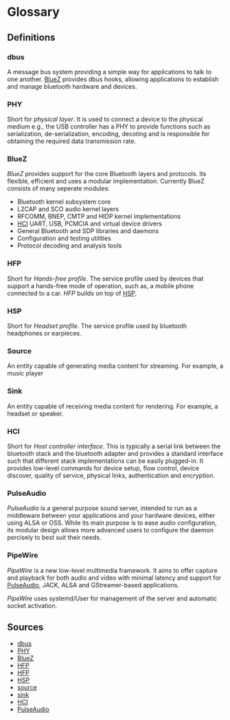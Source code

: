 # Glossary

## Definitions
### dbus
A message bus system providing a simple way for applications to talk to one another.
[BlueZ](./Glossary.md#BlueZ) provides dbus hooks,
allowing applications to establish
and manage bluetooth hardware and devices.

### PHY
Short for *physical layer*.
It is used to connect a device to the physical medium e.g.,
the USB controller has a PHY to provide functions such as
serialization, de-serialization, encoding, decoting
and is responsible for obtaining the required data transmission rate.

### BlueZ
*BlueZ* provides support for the core Bluetooth layers and protocols.
Its flexible, efficient and uses a modular implementation.
Currently BlueZ consists of many seperate modules:
- Bluetooth kernel subsystem core
- L2CAP and SCO audio kernel layers
- RFCOMM, BNEP, CMTP and HIDP kernel implementations
- [HCI](./Glossary.md#HCI) UART, USB, PCMCIA and virtual device drivers
- General Bluetooth and SDP libraries and daemons
- Configuration and testing utilities
- Protocol decoding and analysis tools

### HFP
Short for *Hands-free profile*.
The service profile used by devices that support a
hands-free mode of operation, such as,
a mobile phone connected to a car.
*HFP* builds on top of [HSP](./Glossary.md#HSP).

### HSP
Short for *Headset profile*.
The service profile used by bluetooth headphones or earpieces.

### Source
An entity capable of generating media content for streaming.
For example, a music player

### Sink
An entity capable of receiving media content for rendering.
For example, a headset or speaker.

### HCI
Short for *Host controller interface*.
This is typically a serial link between the bluetooth stack
and the bluetooth adapter and provides a standard interface
such that different stack implementations can be easily plugged-in.
It provides low-level commands for device setup, flow control, device discover,
quality of service, physical links, authentication and encryption.

### PulseAudio
*PulseAudio* is a general purpose sound server,
intended to run as a middleware between your applications
and your hardware devices, either using ALSA or OSS.
While its main purpose is to ease audio configuration,
its modular design allows more advanced users
to configure the daemon percisely to best suit their needs.

### PipeWire
*PipeWire* is a new low-level multimedia framework.
It aims to offer capture and playback
for both audio and video with minimal latency
and support for [PulseAudio](./Glossary.md#PulseAudio),
JACK, ALSA and GStreamer-based applications.

*PipeWire* uses systemd/User for management of the server and automatic socket activation.

## Sources
- [dbus](https://pythonhosted.org/BT-Manager/glossary.html#term-dbus)
- [PHY](https://www.kernel.org/doc/html/latest/driver-api/phy/phy.html)
- [BlueZ](https://www.bluez.org/about/)
- [HFP](https://pythonhosted.org/BT-Manager/glossary.html#term-hfp)
- [HFP](https://wiki.archlinux.org/title/Bluetooth_headset)
- [HSP](https://pythonhosted.org/BT-Manager/glossary.html#term-hsp)
- [source](https://pythonhosted.org/BT-Manager/glossary.html#term-source)
- [sink](https://pythonhosted.org/BT-Manager/glossary.html#term-sink)
- [HCI](https://pythonhosted.org/BT-Manager/glossary.html#term-hci)
- [PulseAudio](https://wiki.archlinux.org/title/PulseAudio)
